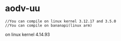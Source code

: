 # aodv-uu
    //You can compile on linux kernel 3.12.17 and 3.5.0
    //You can compile on bananapi(linux arm)
on linux kernel 4.14.93